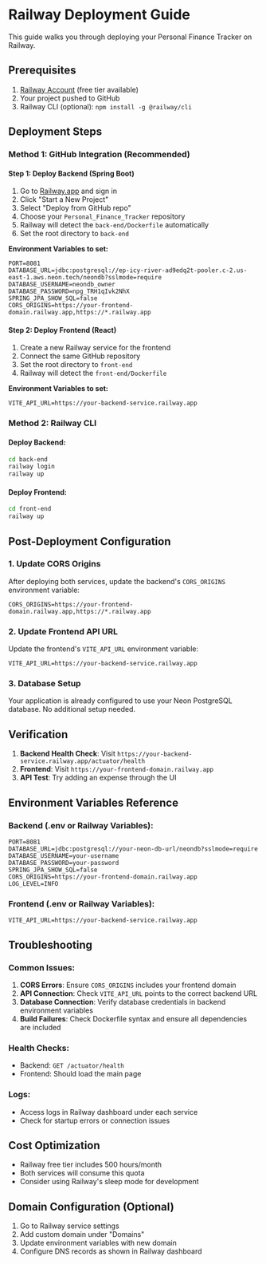 # Railway Deployment Guide

This guide walks you through deploying your Personal Finance Tracker on Railway.

## Prerequisites

1. [Railway Account](https://railway.app) (free tier available)
2. Your project pushed to GitHub
3. Railway CLI (optional): `npm install -g @railway/cli`

## Deployment Steps

### Method 1: GitHub Integration (Recommended)

#### Step 1: Deploy Backend (Spring Boot)

1. Go to [Railway.app](https://railway.app) and sign in
2. Click "Start a New Project"
3. Select "Deploy from GitHub repo"
4. Choose your `Personal_Finance_Tracker` repository
5. Railway will detect the `back-end/Dockerfile` automatically
6. Set the root directory to `back-end`

**Environment Variables to set:**
```
PORT=8081
DATABASE_URL=jdbc:postgresql://ep-icy-river-ad9edq2t-pooler.c-2.us-east-1.aws.neon.tech/neondb?sslmode=require
DATABASE_USERNAME=neondb_owner
DATABASE_PASSWORD=npg_TRH1qIvk2NhX
SPRING_JPA_SHOW_SQL=false
CORS_ORIGINS=https://your-frontend-domain.railway.app,https://*.railway.app
```

#### Step 2: Deploy Frontend (React)

1. Create a new Railway service for the frontend
2. Connect the same GitHub repository
3. Set the root directory to `front-end`
4. Railway will detect the `front-end/Dockerfile`

**Environment Variables to set:**
```
VITE_API_URL=https://your-backend-service.railway.app
```

### Method 2: Railway CLI

#### Deploy Backend:
```bash
cd back-end
railway login
railway up
```

#### Deploy Frontend:
```bash
cd front-end
railway up
```

## Post-Deployment Configuration

### 1. Update CORS Origins
After deploying both services, update the backend's `CORS_ORIGINS` environment variable:
```
CORS_ORIGINS=https://your-frontend-domain.railway.app,https://*.railway.app
```

### 2. Update Frontend API URL
Update the frontend's `VITE_API_URL` environment variable:
```
VITE_API_URL=https://your-backend-service.railway.app
```

### 3. Database Setup
Your application is already configured to use your Neon PostgreSQL database. No additional setup needed.

## Verification

1. **Backend Health Check**: Visit `https://your-backend-service.railway.app/actuator/health`
2. **Frontend**: Visit `https://your-frontend-domain.railway.app`
3. **API Test**: Try adding an expense through the UI

## Environment Variables Reference

### Backend (.env or Railway Variables):
```
PORT=8081
DATABASE_URL=jdbc:postgresql://your-neon-db-url/neondb?sslmode=require
DATABASE_USERNAME=your-username
DATABASE_PASSWORD=your-password
SPRING_JPA_SHOW_SQL=false
CORS_ORIGINS=https://your-frontend-domain.railway.app
LOG_LEVEL=INFO
```

### Frontend (.env or Railway Variables):
```
VITE_API_URL=https://your-backend-service.railway.app
```

## Troubleshooting

### Common Issues:

1. **CORS Errors**: Ensure `CORS_ORIGINS` includes your frontend domain
2. **API Connection**: Check `VITE_API_URL` points to the correct backend URL
3. **Database Connection**: Verify database credentials in backend environment variables
4. **Build Failures**: Check Dockerfile syntax and ensure all dependencies are included

### Health Checks:
- Backend: `GET /actuator/health`
- Frontend: Should load the main page

### Logs:
- Access logs in Railway dashboard under each service
- Check for startup errors or connection issues

## Cost Optimization

- Railway free tier includes 500 hours/month
- Both services will consume this quota
- Consider using Railway's sleep mode for development

## Domain Configuration (Optional)

1. Go to Railway service settings
2. Add custom domain under "Domains"
3. Update environment variables with new domain
4. Configure DNS records as shown in Railway dashboard